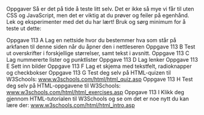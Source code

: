 Oppgaver
Så er det på tide å teste litt selv. Det er ikke så mye vi får til uten CSS og JavaScript, men det er viktig at du prøver og feiler på egenhånd. Lek og eksperimenter med det du har lært! Bruk og sørg minimum for å teste ut dette:

Oppgave 113 A   Lag en nettside hvor du bestemmer hva som står på arkfanen til denne siden når du åpner den i nettleseren
Oppgave 113 B   Test ut overskrifter i forskjellige størrelser, samt tekst i avsnitt.
Oppgave 113 C   Lag nummererte lister og punktlister
Oppgave 113 D   Lag lenker
Oppgave 113 E   Sett inn bilder
Oppgave 113 F   Lag et skjema med tekstfelt, radioknapper og checkbokser
Oppgave 113 G   Test deg selv på HTML-quizen til W3Schools: www.w3schools.com/html/html_quiz.asp
Oppgave 113 H   Test deg selv på HTML-oppgavene til W3Schools: www.w3schools.com/html/html_exercises.asp
Oppgave 113 I   Klikk deg gjennom HTML-tutorialen til W3Schools og se om det er noe nytt du kan lære der: www.w3schools.com/html/html_intro.asp